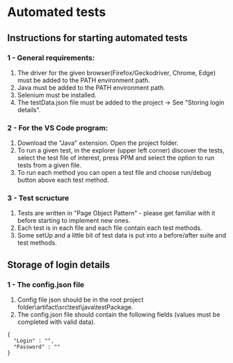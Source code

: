 Automated tests
========================

## Instructions for starting automated tests 

### 1 - General requirements:

1. The driver for the given browser(Firefox/Geckodriver, Chrome, Edge) must be added to the PATH environment path.
2. Java must be added to the PATH environment path.
3. Selenium must be installed.
4. The testData.json file must be added to the project -> See "Storing login details".

### 2 - For the VS Code program:

1. Download the "Java" extension. Open the project folder.
2. To run a given test, in the explorer (upper left corner) discover the tests, select the test file of interest, press PPM and select the option to run tests from a given file.
3. To run each method you can open a test file and choose run/debug button above each test method.

### 3 - Test scructure

1. Tests are written in "Page Object Pattern" - please get familiar with it before starting to implement new ones.
2. Each test is in each file and each file contain each test methods. 
3. Some setUp and a little bit of test data is put into a before/after suite and test methods.

##  Storage of login details 

### 1 - The config.json file

1. Config file json should be in the root project folder\artifact\src\test\java\testPackage.
2. The config.json file should contain the following fields (values must be completed with valid data).

```
{
  "Login" : "",
  "Password" : ""
}

```